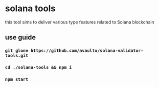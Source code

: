 # solana tools

this tool aims to deliver various type features related to Solana blockchain 

## use guide

### `git glone https://github.com/avaulto/solana-validator-tools.git`
### `cd ./solana-tools && npm i`
### `npm start`
